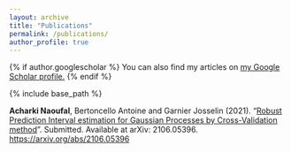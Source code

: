 ```yaml
---
layout: archive
title: "Publications"
permalink: /publications/
author_profile: true
---
```


{% if author.googlescholar %}
  You can also find my articles on <u><a href="{{author.googlescholar}}">my Google Scholar profile</a>.</u>
{% endif %}

{% include base_path %}


**Acharki Naoufal**, Bertoncello Antoine and Garnier Josselin (2021). “[Robust Prediction Interval estimation for Gaussian Processes by Cross-Validation method](https://arxiv.org/abs/2106.05396)”. Submitted. Available at arXiv: 2106.05396. https://arxiv.org/abs/2106.05396
